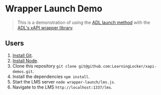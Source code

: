 # Wrapper Launch Demo
> This is a demonstration of using the [ADL launch method](https://github.com/adlnet/xapi-launch) with the [ADL's xAPI wrapper library](https://github.com/adlnet/xAPIWrapper).

## Users
1. [Install Git](https://git-scm.com/).
1. [Install Node](https://nodejs.org/en/).
1. Clone this repository `git clone git@github.com:LearningLocker/xapi-demos.git`.
1. Install the dependencies `npm install`.
1. Start the LMS server `node wrapper-launch/lms.js`.
1. Navigate to the LMS `http://localhost:1337/lms`.
